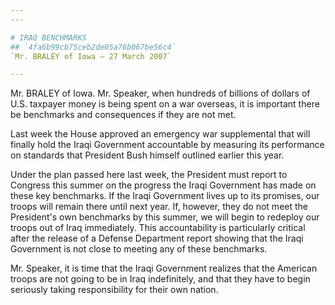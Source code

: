 ```yaml
---
---

# IRAQ BENCHMARKS
## `4fa6b99cb75ceb2de05a76b067be56c4`
`Mr. BRALEY of Iowa — 27 March 2007`

---
```



Mr. BRALEY of Iowa. Mr. Speaker, when hundreds of billions of dollars 
of U.S. taxpayer money is being spent on a war overseas, it is 
important there be benchmarks and consequences if they are not met.

Last week the House approved an emergency war supplemental that will 
finally hold the Iraqi Government accountable by measuring its 
performance on standards that President Bush himself outlined earlier 
this year.

Under the plan passed here last week, the President must report to 
Congress this summer on the progress the Iraqi Government has made on 
these key benchmarks. If the Iraqi Government lives up to its promises, 
our troops will remain there until next year. If, however, they do not 
meet the President's own benchmarks by this summer, we will begin to 
redeploy our troops out of Iraq immediately. This accountability is 
particularly critical after the release of a Defense Department report 
showing that the Iraqi Government is not close to meeting any of these 
benchmarks.

Mr. Speaker, it is time that the Iraqi Government realizes that the 
American troops are not going to be in Iraq indefinitely, and that they 
have to begin seriously taking responsibility for their own nation.
